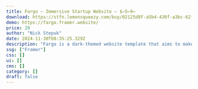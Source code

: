 ```yaml
---
title: Fargo — Immersive Startup Website — $̶5̶9̶
download: https://stfn.lemonsqueezy.com/buy/02125d8f-a5b4-430f-a3bc-62f8a07f18c8
demo: https://fargo.framer.website/
price: 29
author: "Nick Stepuk"
date: 2024-11-30T08:35:25.329Z
description: "Fargo is a dark-themed website template that aims to make AI and Web3 startups look 10x bigger and get engaged leads."
ssg: ["Framer"]
css: []
ui: []
cms: []
category: []
draft: false
---
```

